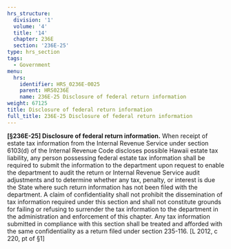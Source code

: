 ```yaml
---
hrs_structure:
  division: '1'
  volume: '4'
  title: '14'
  chapter: 236E
  section: '236E-25'
type: hrs_section
tags:
  - Government
menu:
  hrs:
    identifier: HRS_0236E-0025
    parent: HRS0236E
    name: 236E-25 Disclosure of federal return information
weight: 67125
title: Disclosure of federal return information
full_title: 236E-25 Disclosure of federal return information
---
```

**[§236E-25] Disclosure of federal return information.** When receipt of estate tax information from the Internal Revenue Service under section 6103(d) of the Internal Revenue Code discloses possible Hawaii estate tax liability, any person possessing federal estate tax information shall be required to submit the information to the department upon request to enable the department to audit the return or Internal Revenue Service audit adjustments and to determine whether any tax, penalty, or interest is due the State where such return information has not been filed with the department. A claim of confidentiality shall not prohibit the dissemination of tax information required under this section and shall not constitute grounds for failing or refusing to surrender the tax information to the department in the administration and enforcement of this chapter. Any tax information submitted in compliance with this section shall be treated and afforded with the same confidentiality as a return filed under section 235-116\. [L 2012, c 220, pt of §1]